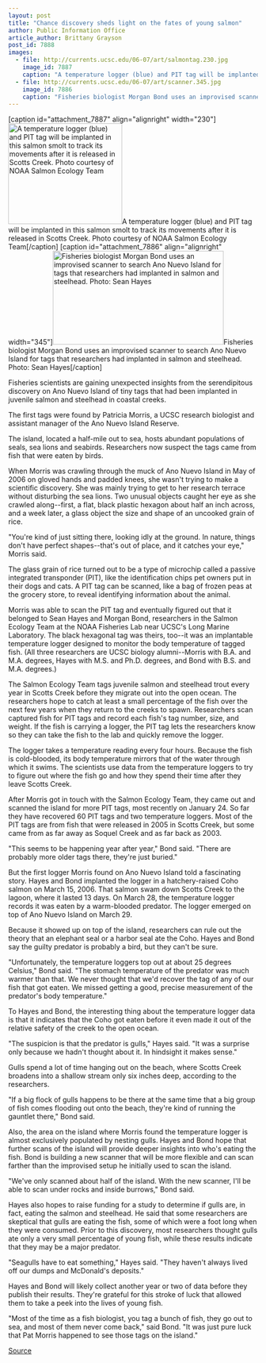 ```yaml
---
layout: post
title: "Chance discovery sheds light on the fates of young salmon"
author: Public Information Office
article_author: Brittany Grayson
post_id: 7888
images:
  - file: http://currents.ucsc.edu/06-07/art/salmontag.230.jpg
    image_id: 7887
    caption: "A temperature logger (blue) and PIT tag will be implanted in this salmon smolt to track its movements after it is released in Scotts Creek. Photo courtesy of NOAA Salmon Ecology Team"
  - file: http://currents.ucsc.edu/06-07/art/scanner.345.jpg
    image_id: 7886
    caption: "Fisheries biologist Morgan Bond uses an improvised scanner to search Ano Nuevo Island for tags that researchers had implanted in salmon and steelhead. Photo: Sean Hayes"
---
```


[caption id="attachment_7887" align="alignright" width="230"]<a href="http://dev-ucsc-news.pantheonsite.io/wp-content/uploads/2007/02/salmontag.230.jpg"><img class="size-full wp-image-7887" src="http://dev-ucsc-news.pantheonsite.io/wp-content/uploads/2007/02/salmontag.230.jpg" alt="A temperature logger (blue) and PIT tag will be implanted in this salmon smolt to track its movements after it is released in Scotts Creek. Photo courtesy of NOAA Salmon Ecology Team" width="230" height="203" /></a>A temperature logger (blue) and PIT tag will be implanted in this salmon smolt to track its movements after it is released in Scotts Creek. Photo courtesy of NOAA Salmon Ecology Team[/caption]
[caption id="attachment_7886" align="alignright" width="345"]<a href="http://dev-ucsc-news.pantheonsite.io/wp-content/uploads/2007/02/scanner.345.jpg"><img class="size-full wp-image-7886" src="http://dev-ucsc-news.pantheonsite.io/wp-content/uploads/2007/02/scanner.345.jpg" alt="Fisheries biologist Morgan Bond uses an improvised scanner to search Ano Nuevo Island for tags that researchers had implanted in salmon and steelhead. Photo: Sean Hayes" width="345" height="189" /></a>Fisheries biologist Morgan Bond uses an improvised scanner to search Ano Nuevo Island for tags that researchers had implanted in salmon and steelhead. Photo: Sean Hayes[/caption]
<a name="content" id="content"></a>
<p>
  Fisheries scientists are gaining unexpected insights from the serendipitous discovery on Ano Nuevo Island of tiny tags that had been implanted in juvenile salmon and steelhead in coastal creeks.
</p>
<p>
  The first tags were found by Patricia Morris, a UCSC research biologist and assistant manager of the Ano Nuevo Island Reserve.
</p>
<p>
  The island, located a half-mile out to sea, hosts abundant populations of seals, sea lions and seabirds. Researchers now suspect the tags came from fish that were eaten by birds.
</p>
<p>
  When Morris was crawling through the muck of Ano Nuevo Island in May of 2006 on gloved hands and padded knees, she wasn't trying to make a scientific discovery. She was mainly trying to get to her research terrace without disturbing the sea lions. Two unusual objects caught her eye as she crawled along--first, a flat, black plastic hexagon about half an inch across, and a week later, a glass object the size and shape of an uncooked grain of rice.
</p>
<p>
  "You're kind of just sitting there, looking idly at the ground. In nature, things don't have perfect shapes--that's out of place, and it catches your eye," Morris said.
</p>
<p>
  The glass grain of rice turned out to be a type of microchip called a passive integrated transponder (PIT), like the identification chips pet owners put in their dogs and cats. A PIT tag can be scanned, like a bag of frozen peas at the grocery store, to reveal identifying information about the animal.
</p>
<p>
  Morris was able to scan the PIT tag and eventually figured out that it belonged to Sean Hayes and Morgan Bond, researchers in the Salmon Ecology Team at the NOAA Fisheries Lab near UCSC's Long Marine Laboratory. The black hexagonal tag was theirs, too--it was an implantable temperature logger designed to monitor the body temperature of tagged fish. (All three researchers are UCSC biology alumni--Morris with B.A. and M.A. degrees, Hayes with M.S. and Ph.D. degrees, and Bond with B.S. and M.A. degrees.)
</p>
<p>
  The Salmon Ecology Team tags juvenile salmon and steelhead trout every year in Scotts Creek before they migrate out into the open ocean. The researchers hope to catch at least a small percentage of the fish over the next few years when they return to the creeks to spawn. Researchers scan captured fish for PIT tags and record each fish's tag number, size, and weight. If the fish is carrying a logger, the PIT tag lets the researchers know so they can take the fish to the lab and quickly remove the logger.
</p>
<p>
  The logger takes a temperature reading every four hours. Because the fish is cold-blooded, its body temperature mirrors that of the water through which it swims. The scientists use data from the temperature loggers to try to figure out where the fish go and how they spend their time after they leave Scotts Creek.
</p>
<p>
  After Morris got in touch with the Salmon Ecology Team, they came out and scanned the island for more PIT tags, most recently on January 24. So far they have recovered 60 PIT tags and two temperature loggers. Most of the PIT tags are from fish that were released in 2005 in Scotts Creek, but some came from as far away as Soquel Creek and as far back as 2003.
</p>
<p>
  "This seems to be happening year after year," Bond said. "There are probably more older tags there, they're just buried."
</p>
<p>
  But the first logger Morris found on Ano Nuevo Island told a fascinating story. Hayes and Bond implanted the logger in a hatchery-raised Coho salmon on March 15, 2006. That salmon swam down Scotts Creek to the lagoon, where it lasted 13 days. On March 28, the temperature logger records it was eaten by a warm-blooded predator. The logger emerged on top of Ano Nuevo Island on March 29.
</p>
<p>
  Because it showed up on top of the island, researchers can rule out the theory that an elephant seal or a harbor seal ate the Coho. Hayes and Bond say the guilty predator is probably a bird, but they can't be sure.
</p>
<p>
  "Unfortunately, the temperature loggers top out at about 25 degrees Celsius," Bond said. "The stomach temperature of the predator was much warmer than that. We never thought that we'd recover the tag of any of our fish that got eaten. We missed getting a good, precise measurement of the predator's body temperature."
</p>
<p>
  To Hayes and Bond, the interesting thing about the temperature logger data is that it indicates that the Coho got eaten before it even made it out of the relative safety of the creek to the open ocean.
</p>
<p>
  "The suspicion is that the predator is gulls," Hayes said. "It was a surprise only because we hadn't thought about it. In hindsight it makes sense."
</p>
<p>
  Gulls spend a lot of time hanging out on the beach, where Scotts Creek broadens into a shallow stream only six inches deep, according to the researchers.
</p>
<p>
  "If a big flock of gulls happens to be there at the same time that a big group of fish comes flooding out onto the beach, they're kind of running the gauntlet there," Bond said.
</p>
<p>
  Also, the area on the island where Morris found the temperature logger is almost exclusively populated by nesting gulls. Hayes and Bond hope that further scans of the island will provide deeper insights into who's eating the fish. Bond is building a new scanner that will be more flexible and can scan farther than the improvised setup he initially used to scan the island.
</p>
<p>
  "We've only scanned about half of the island. With the new scanner, I'll be able to scan under rocks and inside burrows," Bond said.
</p>
<p>
  Hayes also hopes to raise funding for a study to determine if gulls are, in fact, eating the salmon and steelhead. He said that some researchers are skeptical that gulls are eating the fish, some of which were a foot long when they were consumed. Prior to this discovery, most researchers thought gulls ate only a very small percentage of young fish, while these results indicate that they may be a major predator.
</p>
<p>
  "Seagulls have to eat something," Hayes said. "They haven't always lived off our dumps and McDonald's deposits."
</p>
<p>
  Hayes and Bond will likely collect another year or two of data before they publish their results. They're grateful for this stroke of luck that allowed them to take a peek into the lives of young fish.
</p>
<p>
  "Most of the time as a fish biologist, you tag a bunch of fish, they go out to sea, and most of them never come back," said Bond. "It was just pure luck that Pat Morris happened to see those tags on the island."<br>
</p>
<p><a href="http://www1.ucsc.edu/currents/06-07/02-05/salmon.asp" title="Permalink to salmon">Source</a></p>
